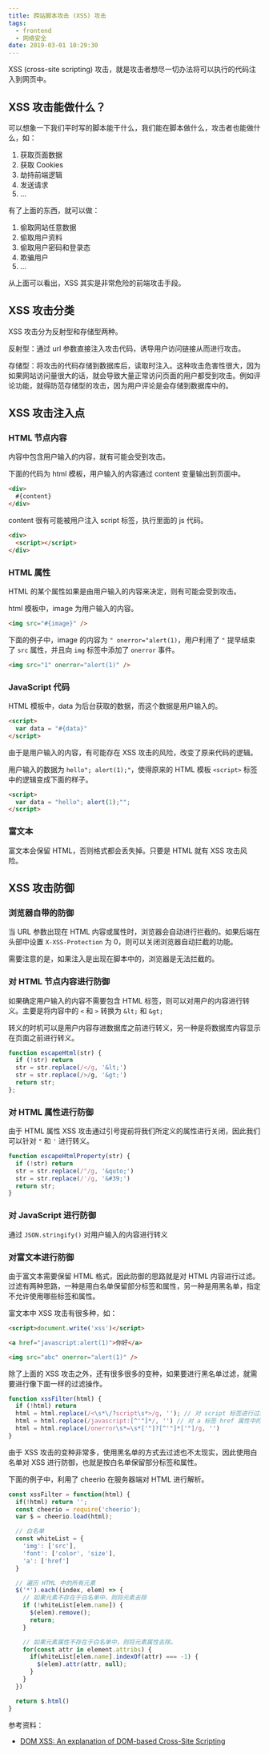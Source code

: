 ```yaml
---
title: 跨站脚本攻击 (XSS) 攻击
tags:
  - frontend
  - 网络安全
date: 2019-03-01 10:29:30
---
```



XSS (cross-site scripting) 攻击，就是攻击者想尽一切办法将可以执行的代码注入到网页中。

## XSS 攻击能做什么？

可以想象一下我们平时写的脚本能干什么，我们能在脚本做什么，攻击者也能做什么，如：

1. 获取页面数据
1. 获取 Cookies
1. 劫持前端逻辑
1. 发送请求
1. ...

有了上面的东西，就可以做：

1. 偷取网站任意数据
1. 偷取用户资料
1. 偷取用户密码和登录态
1. 欺骗用户
1. ...

从上面可以看出，XSS 其实是非常危险的前端攻击手段。

## XSS 攻击分类

XSS 攻击分为反射型和存储型两种。

反射型：通过 url 参数直接注入攻击代码，诱导用户访问链接从而进行攻击。

存储型：将攻击的代码存储到数据库后，读取时注入。这种攻击危害性很大，因为如果网站访问量很大的话，就会导致大量正常访问页面的用户都受到攻击。例如评论功能，就得防范存储型的攻击，因为用户评论是会存储到数据库中的。

## XSS 攻击注入点

### HTML 节点内容

内容中包含用户输入的内容，就有可能会受到攻击。

下面的代码为 html 模板，用户输入的内容通过 content 变量输出到页面中。

```html
<div>
  #{content}
</div>
```

content 很有可能被用户注入 script 标签，执行里面的 js 代码。

```html
<div>
  <script></script>
</div>
```

### HTML 属性

HTML 的某个属性如果是由用户输入的内容来决定，则有可能会受到攻击。

html 模板中，image 为用户输入的内容。

```html
<img src="#{image}" />
```

下面的例子中，image 的内容为 `" onerror="alert(1)`，用户利用了 `"` 提早结束了 `src` 属性，并且向 `img` 标签中添加了 `onerror` 事件。

```html
<img src="1" onerror="alert(1)" />
```

### JavaScript 代码

HTML 模板中，data 为后台获取的数据，而这个数据是用户输入的。

```html
<script>
  var data = "#{data}"
</script>
```

由于是用户输入的内容，有可能存在 XSS 攻击的风险，改变了原来代码的逻辑。

用户输入的数据为 `hello"; alert(1);"`，使得原来的 HTML 模板 `<script>` 标签中的逻辑变成下面的样子。

```html
<script>
  var data = "hello"; alert(1);"";
</script>
```

### 富文本

富文本会保留 HTML，否则格式都会丢失掉。只要是 HTML 就有 XSS 攻击风险。

## XSS 攻击防御

### 浏览器自带的防御

当 URL 参数出现在 HTML 内容或属性时，浏览器会自动进行拦截的。如果后端在头部中设置 `X-XSS-Protection` 为 0，则可以关闭浏览器自动拦截的功能。

需要注意的是，如果注入是出现在脚本中的，浏览器是无法拦截的。

### 对 HTML 节点内容进行防御

如果确定用户输入的内容不需要包含 HTML 标签，则可以对用户的内容进行转义。主要是将内容中的 `<` 和 `>` 转换为 `&lt;` 和 `&gt;`

转义的时机可以是用户内容存进数据库之前进行转义，另一种是将数据库内容显示在页面之前进行转义。

```js
function escapeHtml(str) {
  if (!str) return
  str = str.replace(/</g, '&lt;')
  str = str.replace(/>/g, '&gt;')
  return str;
};
```

### 对 HTML 属性进行防御

由于 HTML 属性 XSS 攻击通过引号提前将我们所定义的属性进行关闭，因此我们可以针对 `"` 和 `'` 进行转义。

```js
function escapeHtmlProperty(str) {
  if (!str) return
  str = str.replace(/"/g, '&quto;')
  str = str.replace(/'/g, '&#39;')
  return str;
}
```

### 对 JavaScript 进行防御

通过 `JSON.stringify()` 对用户输入的内容进行转义

### 对富文本进行防御

由于富文本需要保留 HTML 格式，因此防御的思路就是对 HTML 内容进行过滤。过滤有两种思路，一种是用白名单保留部分标签和属性，另一种是用黑名单，指定不允许使用哪些标签和属性。

富文本中 XSS 攻击有很多种，如：

```html
<script>document.write('xss')</script>
```

```html
<a href="javascript:alert(1)">你好</a>
```

```html
<img src="abc" onerror="alert(1)" />
```

除了上面的 XSS 攻击之外，还有很多很多的变种，如果要进行黑名单过滤，就需要进行像下面一样的过滤操作。

```js
function xssFilter(html) {
  if (!html) return
  html = html.replace(/<\s*\/?script\s*>/g, ''); // 对 script 标签进行过滤
  html = html.replace(/javascript:[^'"]*/, '') // 对 a 标签 href 属性中的 javascript 脚本进行过滤
  html = html.replace(/onerror\s*=\s*['"]?[^'"]*['"]/g, '')
}
```

由于 XSS 攻击的变种非常多，使用黑名单的方式去过滤也不太现实，因此使用白名单对 XSS 进行防御，也就是按白名单保留部分标签和属性。

下面的例子中，利用了 cheerio 在服务器端对 HTML 进行解析。

```js
const xssFilter = function(html) {
  if(!html) return '';
  const cheerio = require('cheerio');
  var $ = cheerio.load(html);

  // 白名单
  const whiteList = {
    'img': ['src'],
    'font': ['color', 'size'],
    'a': ['href']
  }

  // 遍历 HTML 中的所有元素
  $('*').each((index, elem) => {
    // 如果元素不存在于白名单中，则将元素去除
    if (!whiteList[elem.name]) {
      $(elem).remove();
      return;
    }

    // 如果元素属性不存在于白名单中，则将元素属性去除。
    for(const attr in element.attribs) {
      if(whiteList[elem.name].indexOf(attr) === -1) {
        $(elem).attr(attr, null);
      }
    }
  })

  return $.html()
}
```

参考资料：

- [DOM XSS: An explanation of DOM-based Cross-Site Scripting](https://www.acunetix.com/blog/articles/dom-xss-explained/)
